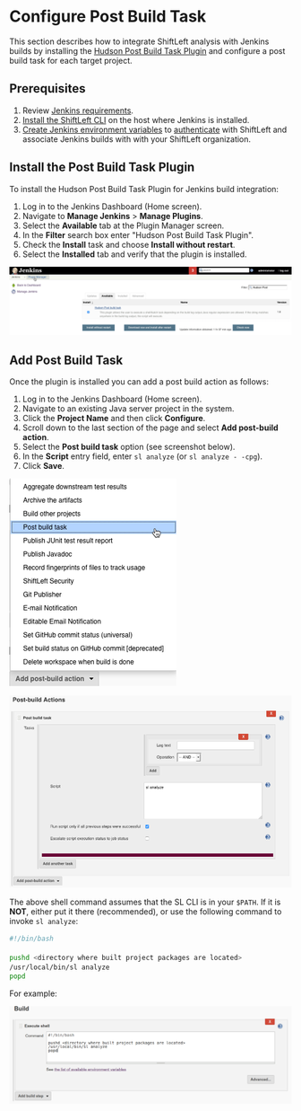 # Configure Post Build Task

This section describes how to integrate ShiftLeft analysis with Jenkins builds by installing the [Hudson Post Build Task Plugin](<https://plugins.jenkins.io/postbuild-task>) and configure a post build task for each target project.

## Prerequisites

1. Review [Jenkins requirements](integrating-jenkins-builds.md).
2. [Install the ShiftLeft CLI](../getting-started/using-sl-the-shiftleft-cli.md) on the host where Jenkins is installed.
3. [Create Jenkins environment variables](#section-jenkins-integration-instructions) to [authenticate](../getting-started/authenticating-with-shiftleft.md) with ShiftLeft and associate Jenkins builds with with your ShiftLeft organization.

## Install the Post Build Task Plugin

To install the Hudson Post Build Task Plugin for Jenkins build integration:

1. Log in to the Jenkins Dashboard (Home screen).
2. Navigate to **Manage Jenkins** > **Manage Plugins**.
3. Select the **Available** tab at the Plugin Manager screen.
4. In the **Filter** search box enter "Hudson Post Build Task Plugin".
5. Check the **Install** task and choose **Install without restart**.
6. Select the **Installed** tab and verify that the plugin is installed.

![Installing the Hudson Post Build Task Plugin](jenkins-hudson-plugin.png)

## Add Post Build Task

Once the plugin is installed you can add a post build action as follows:

1. Log in to the Jenkins Dashboard (Home screen).
2. Navigate to an existing Java server project in the system.
3. Click the **Project Name** and then click **Configure**.
4. Scroll down to the last section of the page and select **Add post-build action**.  
5. Select the **Post build task** option (see screenshot below). 
6. In the **Script** entry field, enter `sl analyze` (or `sl analyze - -cpg`).
7. Click **Save**.

![Add Post Build Task](jenkins-add-post-build-task.png)

![Add Post Build Command](analyze-post-build.png)

The above shell command assumes that the SL CLI is in your `$PATH`. If it is **NOT**, either put it there (recommended), or use the following command to invoke `sl analyze`:

```bash
#!/bin/bash

pushd <directory where built project packages are located>
/usr/local/bin/sl analyze
popd
```

For example:

![Add Final Build Step For SL Integration](jenkins-execute-2.png)
